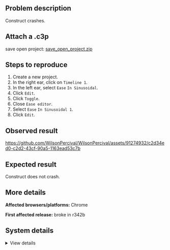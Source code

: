 ## Problem description

Construct crashes.

## Attach a .c3p

save open project: [save_open_project.zip](https://github.com/WilsonPercival/WilsonPercival/files/11490301/save_open_project.zip)

## Steps to reproduce

1. Create a new project.
2. In the right ear, click on `Timeline 1`.
3. In the left ear, select `Ease` `In Sinusoidal`.
4. Click `Edit`.
5. Click `Toggle`.
6. Close `Ease editor`.
7. Select `Ease` `In Sinusoidal 1`.
8. Click `Edit`.

## Observed result

https://github.com/WilsonPercival/WilsonPercival/assets/91274932/c2d34ed0-c2d2-43cf-90a5-1163ead53c7b

## Expected result

Construct does not crash.

## More details



**Affected browsers/platforms:** Chrome

**First affected release:** broke in r342b

## System details

<details><summary>View details</summary>

Error report information
Type: unhandled exception
File: https://editor.construct.net/r342/main.js, line 1060, col 306
Message: Uncaught TypeError: unexpected type
Stack: TypeError: unexpected type at Q.Ia (https://editor.construct.net/r342/main.js:1060:312) at AE.g.K.$E.R (https://editor.construct.net/r342/projectResources.js:2728:51) at HTMLAnchorElement. (https://editor.construct.net/r342/components/bars/propertiesBar/propertiesBar.js:65:47)
Construct version: r342
URL: https://editor.construct.net/r342/
Date: Tue May 16 2023 19:00:27 GMT+0300 (Восточная Европа, летнее время)
Uptime: 124.1 s

Platform information
Product: Construct 3 r342 (beta)
Browser: Chrome 109.0.5414.120
Browser engine: Chromium
Context: browser
Operating system: Windows NT 0.1.0
Device type: desktop
Device pixel ratio: 1
Logical CPU cores: 2
Approx. device memory: 4 GB
User agent: Mozilla/5.0 (Windows NT 10.0; Win64; x64) AppleWebKit/537.36 (KHTML, like Gecko) Chrome/109.0.0.0 Safari/537.36
Language setting: en-US

WebGL information
Version string: WebGL 2.0 (OpenGL ES 3.0 Chromium)
Numeric version: 2
Supports NPOT textures: yes
Supports GPU profiling: no
Supports highp precision: yes
Vendor: Google Inc. (Google)
Renderer: ANGLE (Google, Vulkan 1.3.0 (SwiftShader Device (Subzero) (0x0000C0DE)), SwiftShader driver)
Major performance caveat: yes
Maximum texture size: 8192
Point size range: 1 to 1023
Extensions: EXT_color_buffer_float, EXT_color_buffer_half_float, EXT_float_blend, EXT_texture_compression_bptc, EXT_texture_compression_rgtc, EXT_texture_filter_anisotropic, OES_draw_buffers_indexed, OES_texture_float_linear, WEBGL_compressed_texture_astc, WEBGL_compressed_texture_etc, WEBGL_compressed_texture_etc1, WEBGL_compressed_texture_s3tc, WEBGL_compressed_texture_s3tc_srgb, WEBGL_debug_renderer_info, WEBGL_lose_context, WEBGL_multi_draw, OVR_multiview2

</details>
